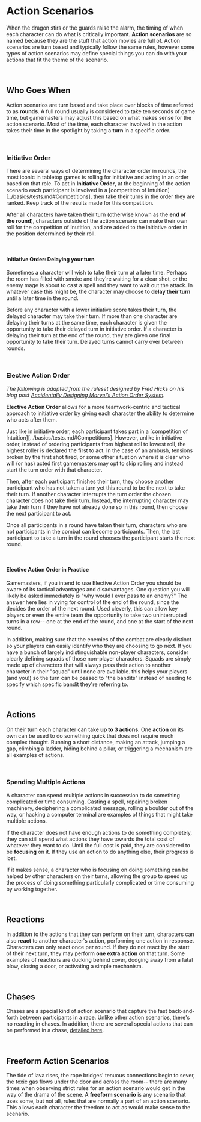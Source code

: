 # Action Scenarios
When the dragon stirs or the guards raise the alarm, the timing of when each character can do what is critically important. **Action scenarios** are so named because they are the stuff that action movies are full of. Action scenarios are turn based and typically follow the same rules, however some types of action scenarios may define special things you can do with your actions that fit the theme of the scenario.

<br/>

## Who Goes When

Action scenarios are turn based and take place over blocks of time referred to as **rounds**. A full round usually is considered to take ten seconds of game time, but gamemasters may adjust this based on what makes sense for the action scenario. Most of the time, each character involved in the action takes their time in the spotlight by taking a **turn** in a specific order.

<br/>

### Initiative Order

There are several ways of determining the character order in rounds, the most iconic in tabletop games is rolling for initiative and acting in an order based on that role. To act in **Initiative Order**, at the beginning of the action scenario each participant is involved in a [competition of Intuition][../basics/tests.md#Competitions], then take their turns in the order they are ranked. Keep track of the results made for this competition.

After all characters have taken their turn (otherwise known as the **end of the round**), characters outside of the action scenario can make their own roll for the competition of Inutition, and are added to the initiative order in the position determined by their roll.

<br/>

#### Initiative Order: Delaying your turn

Sometimes a character will wish to take their turn at a later time. Perhaps the room has filled with smoke and they're waiting for a clear shot, or the enemy mage is about to cast a spell and they want to wait out the attack. In whatever case this might be, the character may choose to **delay their turn** until a later time in the round. 

Before any character with a lower initiative score takes their turn, the delayed character may take their turn. If more than one character are delaying their turns at the same time, each character is given the opportunity to take their delayed turn in initiative order. If a character is delaying their turn at the end of the round, they are given one final opportunity to take their turn. Delayed turns cannot carry over between rounds.

<br/>

### Elective Action Order

_The following is adapted from the ruleset designed by Fred Hicks on his blog post [Accidentally Designing Marvel’s Action Order System](http://www.deadlyfredly.com/2012/02/marvel/)._

**Elective Action Order** allows for a more teamwork-centric and tactical approach to initiative order by giving each character the ability to determine who acts after them.

Just like in initiative order, each participant takes part in a [competition of Intuition][../basics/tests.md#Competitions]. However, unlike in initiative order, instead of ordering participants from highest roll to lowest roll, the highest roller is declared the first to act. In the case of an ambush, tensions broken by the first shot fired, or some other situation where it is clear who will (or has) acted first gamemasters may opt to skip rolling and instead start the turn order with that character.

Then, after each participant finishes their turn, they choose another participant who has not taken a turn yet this round to be the next to take their turn. If another character interrupts the turn order the chosen character does not take their turn. Instead, the interrupting character may take their turn if they have not already done so in this round, then choose the next participant to act.

Once all participants in a round have taken their turn, characters who are not participants in the combat can become participants. Then, the last participant to take a turn in the round chooses the participant starts the next round.

<br/>

#### Elective Action Order in Practice

Gamemasters, if you intend to use Elective Action Order you should be aware of its tactical advantages and disadvantages. One question you will likely be asked immediately is "why would I ever pass to an enemy?" The answer here lies in vying for control of the end of the round, since the decides the order of the next round. Used cleverly, this can allow key players or even the entire team the opportunity to take two uninterrupted turns in a row-- one at the end of the round, and one at the start of the next round.

In addition, making sure that the enemies of the combat are clearly distinct so your players can easily identify who they are choosing to go next. If you have a bunch of largely indistinguishable non-player characters, consider clearly defining squads of those non-player characters. Squads are simply made up of characters that will always pass their action to another character in their "squad" until none are available. this helps your players (and you!) so the turn can be passed to "the bandits" instead of needing to specify which specific bandit they're referring to.

<br/>

## Actions

On their turn each character can take **up to 3 actions**. One **action** on its own can be used to do something quick that does not require much complex thought. Running a short distance, making an attack, jumping a gap, climbing a ladder, hiding behind a pillar, or triggering a mechanism are all examples of actions.

<br/>

### Spending Multiple Actions

A character can spend multiple actions in succession to do something complicated or time consuming. Casting a spell, repairing broken machinery, deciphering a complicated message, rolling a boulder out of the way, or hacking a computer terminal are examples of things that might take multiple actions.

If the character does not have enough actions to do something completely, they can still spend what actions they have towards the total cost of whatever they want to do. Until the full cost is paid, they are considered to be **focusing** on it. If they use an action to do anything else, their progress is lost.

If it makes sense, a character who is focusing on doing something can be helped by other characters on their turns, allowing the group to speed up the process of doing something particularly complicated or time consuming by working together.

<br/>

## Reactions

In addition to the actions that they can perform on their turn, characters can also **react** to another character's action, performing one action in response. Characters can only react once per round. If they do not react by the start of their next turn, they may perform **one extra action** on that turn. Some examples of reactions are ducking behind cover, dodging away from a fatal blow, closing a door, or activating a simple mechanism.

<br/>

## Chases

Chases are a special kind of action scenario that capture the fast back-and-forth between participants in a race. Unlike other action scenarios, there's no reacting in chases. In addition, there are several special actions that can be performed in a chase, [detailed here](chases.md).

<br/>

## Freeform Action Scenarios

The tide of lava rises, the rope bridges' tenuous connections begin to sever, the toxic gas flows under the door and across the room-- there are many times when observing strict rules for an action scenario would get in the way of the drama of the scene. A **freeform scenario** is any scenario that uses some, but not all, rules that are normally a part of an action scenario. This allows each character the freedom to act as would make sense to the scenario.